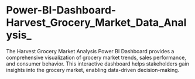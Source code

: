 # Power-BI-Dashboard-Harvest_Grocery_Market_Data_Analysis_
The Harvest Grocery Market Analysis Power BI Dashboard provides a comprehensive visualization of grocery market trends, sales performance, and consumer behavior. This interactive dashboard helps stakeholders gain insights into the grocery market, enabling data-driven decision-making.
